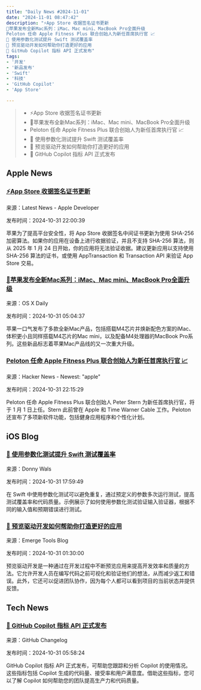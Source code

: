 ```yaml
---
title: "Daily News #2024-11-01"
date: "2024-11-01 08:47:42"
description: "⚡️App Store 收据签名证书更新
🎉苹果发布全新Mac系列：iMac、Mac mini、MacBook Pro全面升级
Peloton 任命 Apple Fitness Plus 联合创始人为新任首席执行官 📈
🎉 使用参数化测试提升 Swift 测试覆盖率
👀 预览驱动开发如何帮助你打造更好的应用
🎉 GitHub Copilot 指标 API 正式发布"
tags: 
- '开发'
- '新品发布'
- 'Swift'
- '科技'
- 'GitHub Copilot'
- 'App Store'

---
```


> - ⚡️App Store 收据签名证书更新
> - 🎉苹果发布全新Mac系列：iMac、Mac mini、MacBook Pro全面升级
> - Peloton 任命 Apple Fitness Plus 联合创始人为新任首席执行官 📈
> - 🎉 使用参数化测试提升 Swift 测试覆盖率
> - 👀 预览驱动开发如何帮助你打造更好的应用
> - 🎉 GitHub Copilot 指标 API 正式发布

## Apple News

### [⚡️App Store 收据签名证书更新](https://developer.apple.com/news/?id=b6tejt6f)

来源：Latest News - Apple Developer

发布时间：2024-10-31 22:00:39

苹果为了提高平台安全性，将 App Store 收据签名中间证书更新为使用 SHA-256 加密算法。如果你的应用在设备上进行收据验证，并且不支持 SHA-256 算法，则从 2025 年 1 月 24 日开始，你的应用将无法验证收据。建议更新应用以支持使用 SHA-256 算法的证书，或使用 AppTransaction 和 Transaction API 来验证 App Store 交易。

### [🎉苹果发布全新Mac系列：iMac、Mac mini、MacBook Pro全面升级](https://osxdaily.com/2024/10/30/apple-releases-new-mac-mini-revamped-imac-m4-macbook-pro/)

来源：OS X Daily

发布时间：2024-10-31 05:04:37

苹果一口气发布了多款全新Mac产品，包括搭载M4芯片并焕新配色方案的iMac、体积更小且同样搭载M4芯片的Mac mini，以及配备M4处理器的MacBook Pro系列。这些新品标志着苹果Mac产品线的又一次重大升级。

### [Peloton 任命 Apple Fitness Plus 联合创始人为新任首席执行官 📈](https://www.theverge.com/2024/10/31/24284417/peloton-ceo-peter-stern-earnings-q1-2025)

来源：Hacker News - Newest: "apple"

发布时间：2024-10-31 22:15:29

Peloton 任命 Apple Fitness Plus 联合创始人 Peter Stern 为新任首席执行官，将于 1 月 1 日上任。Stern 此前曾在 Apple 和 Time Warner Cable 工作。Peloton 还宣布了多项新软件功能，包括健身应用程序和个性化计划。

## iOS Blog

### [🎉 使用参数化测试提升 Swift 测试覆盖率](https://www.donnywals.com/improving-test-coverage-with-parameterized-tests-in-swift-testing/)

来源：Donny Wals

发布时间：2024-10-31 17:59:49

在 Swift 中使用参数化测试可以避免重复，通过预定义的参数多次运行测试，提高测试覆盖率和代码质量。示例展示了如何使用参数化测试验证输入验证器，根据不同的输入值和预期错误进行测试。

### [👀 预览驱动开发如何帮助你打造更好的应用](https://www.emergetools.com/blog/posts/preview-driven-development)

来源：Emerge Tools Blog

发布时间：2024-10-31 01:30:00

预览驱动开发是一种通过在开发过程中不断预览应用来提高开发效率和质量的方法。它允许开发人员在编写代码之前可视化和验证他们的想法，从而减少返工和错误。此外，它还可以促进团队协作，因为每个人都可以看到项目的当前状态并提供反馈。

## Tech News

### [🎉 GitHub Copilot 指标 API 正式发布](https://github.blog/changelog/2024-10-30-github-copilot-metrics-api-ga-release-now-available)

来源：GitHub Changelog

发布时间：2024-10-31 05:58:24

GitHub Copilot 指标 API 正式发布，可帮助您跟踪和分析 Copilot 的使用情况。这些指标包括 Copilot 生成的代码量、接受率和用户满意度。借助这些指标，您可以了解 Copilot 如何帮助您的团队提高生产力和代码质量。
